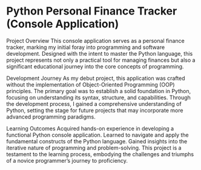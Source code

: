 # Python Personal Finance Tracker (Console Application)
Project Overview
This console application serves as a personal finance tracker, marking my initial foray into programming and software development. Designed with the intent to master the Python language, this project represents not only a practical tool for managing finances but also a significant educational journey into the core concepts of programming.

Development Journey
As my debut project, this application was crafted without the implementation of Object-Oriented Programming (OOP) principles. The primary goal was to establish a solid foundation in Python, focusing on understanding its syntax, structure, and capabilities. Through the development process, I gained a comprehensive understanding of Python, setting the stage for future projects that may incorporate more advanced programming paradigms.

Learning Outcomes
Acquired hands-on experience in developing a functional Python console application.
Learned to navigate and apply the fundamental constructs of the Python language.
Gained insights into the iterative nature of programming and problem-solving.
This project is a testament to the learning process, embodying the challenges and triumphs of a novice programmer’s journey to proficiency.
